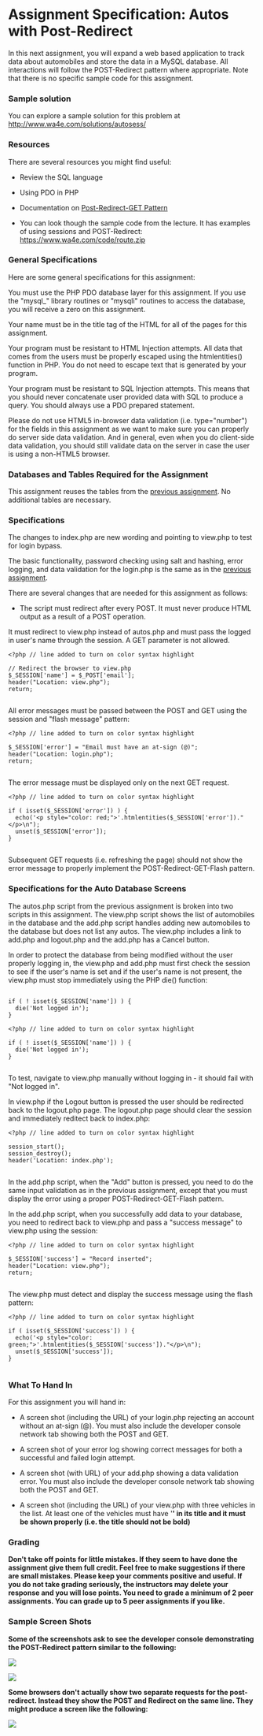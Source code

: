 # Assignment Specification: Autos with Post-Redirect

In this next assignment, you will expand a web based application to track data about automobiles and store the data in a MySQL database. All interactions will follow the POST-Redirect pattern where appropriate. Note that there is no specific sample code for this assignment.

### Sample solution
You can explore a sample solution for this problem at http://www.wa4e.com/solutions/autosess/

### Resources
There are several resources you might find useful:

 - Review the SQL language

 - Using PDO in PHP

 - Documentation on [Post-Redirect-GET Pattern](https://en.wikipedia.org/wiki/Post/Redirect/Get)

 - You can look though the sample code from the lecture. It has examples of using sessions and POST-Redirect: https://www.wa4e.com/code/route.zip

### General Specifications
Here are some general specifications for this assignment:

You must use the PHP PDO database layer for this assignment. If you use the "mysql_" library routines or "mysqli" routines to access the database, you will receive a zero on this assignment.

Your name must be in the title tag of the HTML for all of the pages for this assignment.

Your program must be resistant to HTML Injection attempts. All data that comes from the users must be properly escaped using the htmlentities() function in PHP. You do not need to escape text that is generated by your program.

Your program must be resistant to SQL Injection attempts. This means that you should never concatenate user provided data with SQL to produce a query. You should always use a PDO prepared statement.

Please do not use HTML5 in-browser data validation (i.e. type="number") for the fields in this assignment as we want to make sure you can properly do server side data validation. And in general, even when you do client-side data validation, you should still validate data on the server in case the user is using a non-HTML5 browser.

### Databases and Tables Required for the Assignment
This assignment reuses the tables from the [previous assignment](https://www.wa4e.com/assn/autosdb). No additional tables are necessary.

### Specifications
The changes to index.php are new wording and pointing to view.php to test for login bypass.

The basic functionality, password checking using salt and hashing, error logging, and data validation for the login.php is the same as in the [previous assignment](https://www.wa4e.com/assn/autosdb).

There are several changes that are needed for this assignment as follows:

 - The script must redirect after every POST. It must never produce HTML output as a result of a POST operation.

It must redirect to view.php instead of autos.php and must pass the logged in user's name through the session. A GET parameter is not allowed.
```
<?php // line added to turn on color syntax highlight

// Redirect the browser to view.php
$_SESSION['name'] = $_POST['email'];
header("Location: view.php");
return;
  
```
All error messages must be passed between the POST and GET using the session and "flash message" pattern:

```
<?php // line added to turn on color syntax highlight

$_SESSION['error'] = "Email must have an at-sign (@)";
header("Location: login.php");
return;
  
```
The error message must be displayed only on the next GET request. 

```
<?php // line added to turn on color syntax highlight

if ( isset($_SESSION['error']) ) {
  echo('<p style="color: red;">'.htmlentities($_SESSION['error'])."</p>\n");
  unset($_SESSION['error']);
}
  
```

Subsequent GET requests (i.e. refreshing the page) should not show the error message to properly implement the POST-Redirect-GET-Flash pattern. 

### Specifications for the Auto Database Screens
The autos.php script from the previous assignment is broken into two scripts in this assignment. The view.php script shows the list of automobiles in the database and the add.php script handles adding new automobiles to the database but does not list any autos. The view.php includes a link to add.php and logout.php and the add.php has a Cancel button.

In order to protect the database from being modified without the user properly logging in, the view.php and add.php must first check the session to see if the user's name is set and if the user's name is not present, the view.php must stop immediately using the PHP die() function:

```<?php // line added to turn on color syntax highlight

if ( ! isset($_SESSION['name']) ) {
  die('Not logged in');
}
  
<?php // line added to turn on color syntax highlight

if ( ! isset($_SESSION['name']) ) {
  die('Not logged in');
}
  
```

To test, navigate to view.php manually without logging in - it should fail with "Not logged in".

In view.php if the Logout button is pressed the user should be redirected back to the logout.php page. The logout.php page should clear the session and immediately reditect back to index.php:

```
<?php // line added to turn on color syntax highlight

session_start();
session_destroy();
header('Location: index.php');
  
```
In the add.php script, when the "Add" button is pressed, you need to do the same input validation as in the previous assignment, except that you must display the error using a proper POST-Redirect-GET-Flash pattern.

In the add.php script, when you successfully add data to your database, you need to redirect back to view.php and pass a "success message" to view.php using the session:

```
<?php // line added to turn on color syntax highlight

$_SESSION['success'] = "Record inserted";
header("Location: view.php");
return;
  
```
The view.php must detect and display the success message using the flash pattern:

```
<?php // line added to turn on color syntax highlight

if ( isset($_SESSION['success']) ) {
  echo('<p style="color: green;">'.htmlentities($_SESSION['success'])."</p>\n");
  unset($_SESSION['success']);
}
  
```
### What To Hand In
For this assignment you will hand in:

 - A screen shot (including the URL) of your login.php rejecting an account without an at-sign (@). You must also include the developer console network tab showing both the POST and GET.

 - A screen shot of your error log showing correct messages for both a successful and failed login attempt.

 - A screen shot (with URL) of your add.php showing a data validation error. You must also include the developer console network tab showing both the POST and GET.

 - A screen shot (including the URL) of your view.php with three vehicles in the list. At least one of the vehicles must have '<b>' in its title and it must be shown properly (i.e. the title should not be bold)

### Grading
Don't take off points for little mistakes. If they seem to have done the assignment give them full credit. Feel free to make suggestions if there are small mistakes. Please keep your comments positive and useful. If you do not take grading seriously, the instructors may delete your response and you will lose points. You need to grade a minimum of 2 peer assignments. You can grade up to 5 peer assignments if you like.

### Sample Screen Shots
Some of the screenshots ask to see the developer console demonstrating the POST-Redirect pattern similar to the following:
  
![](https://d3c33hcgiwev3.cloudfront.net/imageAssetProxy.v1/Y93X5rKPEees5QofbDYJWg_6c7c8b86fb126bf0a59fda03018af9b1_05-POST-Redirect.png?expiry=1643241600000&hmac=rdpjthcSJGdqikbyx4-koevvp-oeBf8AHIHY5rnmTes)
  
![](https://d3c33hcgiwev3.cloudfront.net/imageAssetProxy.v1/Y93X5rKPEees5QofbDYJWg_6c7c8b86fb126bf0a59fda03018af9b1_05-POST-Redirect.png?expiry=1643241600000&hmac=rdpjthcSJGdqikbyx4-koevvp-oeBf8AHIHY5rnmTes)

Some browsers don't actually show two separate requests for the post-redirect. Instead they show the POST and Redirect on the same line. They might produce a screen like the following:

![](https://www.coursera.org/learn/database-applications-php/supplement/YugXw/assignment-specification-autos-with-post-redirect#:~:text=Some%20browsers%20don%27t%20actually%20show%20two%20separate%20requests%20for%20the%20post%2Dredirect.%20Instead%20they%20show%20the%20POST%20and%20Redirect%20on%20the%20same%20line.%20They%20might%20produce%20a%20screen%20like%20the%20following%3A)
  

